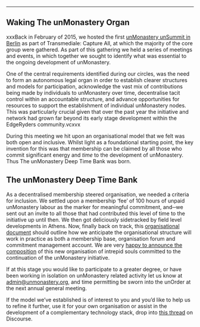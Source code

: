 --------------


## Waking The unMonastery Organ ##

xxxBack in February of 2015, we hosted the first [unMonastery unSummit in Berlin](https://transmediale.de/content/the-first-global-unmonastery-summit) as part of Transmediale: Capture All, at which the majority of the core group were gathered. As part of this gathering we held a series of meetings and events, in which together we sought to identify what was essential to the ongoing development of unMonastery.

One of the central requirements identified during our circles, was the need to form an autonomous legal organ in order to establish clearer structures and models for participation, acknowledge the vast mix of contributions being made by individuals to unMonastery over time, decentralise tacit control within an accountable structure, and advance opportunities for resources to support the establishment of individual unMonastery nodes. This was particularly crucial given that over the past year the initiative and network had grown far beyond its early stage development within the EdgeRyders community.vcxvx

During this meeting we hit upon an organisational model that we felt was both open and inclusive. Whilst light as a foundational starting point, the key invention for this was that membership can be claimed by all those who commit significant energy and *time* to the development of unMonastery. Thus The unMonastery Deep Time Bank was born.


## The unMonastery Deep Time Bank ##

As a decentralised membership steered organisation, we needed a criteria for inclusion. We settled upon a membership ‘fee’ of 100 hours of unpaid unMonastery labour as the marker for meaningful commitment, and─we sent out an invite to all those that had contributed this level of time to the initiative up until then. We then got deliciously sidetracked by field level developments in Athens. Now, finally back on track, this [organisational document](https://docs.google.com/document/d/1mvgS5RObf29Htfubh0fY_s7aVkFL1mQb70jNvztuF44/edit?usp=sharing) should outline how we anticipate the organisational structure will work in practice as both a membership base, organisation forum and commitment management account. We are very [happy to announce the composition](https://medium.com/@unmonastery/unmonastery-the-year-ahead-2f082b000a7a#.bb8gvjvnz) of this new organisation of intrepid souls committed to the continuation of the unMonastery initiative.

If at this stage you would like to participate to a greater degree, or have been working in isolation on unMonastery related activity let us know at <a href="mailto:admin@unmonastery.org">admin@unmonastery.org</a>, and time permitting be sworn into the unOrder at the next annual general meeting.

If the model we’ve established is of interest to you and you’d like to help us to refine it further, use it for your own organisation or assist in the development of a complementary technology stack, drop into [this thread](http://discourse.unmonastery.org/t/examining-the-unmonastery-deep-time-bank/107) on Discourse.
